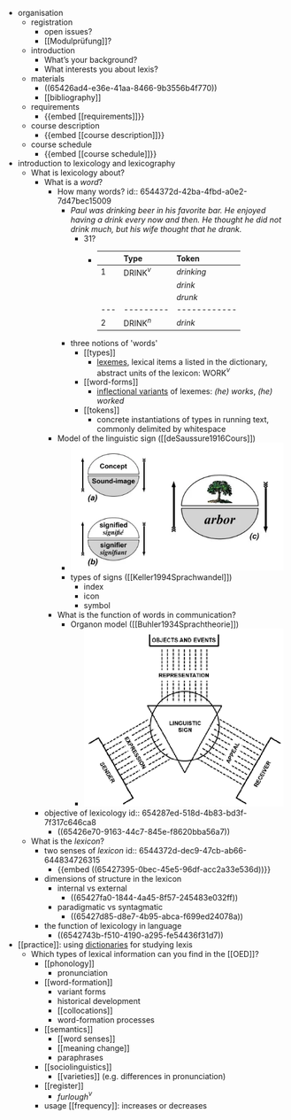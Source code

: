 - organisation
	- registration
		- open issues?
		- [[Modulprüfung]]?
	- introduction
		- What’s your background?
		- What interests you about lexis?
	- materials
		- ((65426ad4-e36e-41aa-8466-9b3556b4f770))
		- [[bibliography]]
	- requirements
		- {{embed [[requirements]]}}
	- course description
		- {{embed [[course description]]}}
	- course schedule
		- {{embed [[course schedule]]}}
- introduction to lexicology and lexicography
	- What is lexicology about?
		- What is a *word*?
			- How many words?
			  id:: 6544372d-42ba-4fbd-a0e2-7d47bec15009
				- *Paul was drinking beer in his favorite bar. He enjoyed having a drink every now and then. He thought he did not drink much, but his wife thought that he drank.*
					- 31?
						- |   | Type    | Token      |
						  |---|---------|------------|
						  | 1 | DRINK$^v$ | *drinking* |
						  |   |         | *drink*    |
						  |   |         | *drunk*    |
						  |---|---------|------------|
						  | 2 | DRINK$^n$ | *drink*    |
				- three notions of 'words'
					- [[types]]
						- [lexemes]([[lexemes]]), lexical items a listed in the dictionary, abstract units of the lexicon: WORK$^v$
					- [[word-forms]]
						- [inflectional variants]([[inflection]]) of lexemes: *(he) works*, *(he) worked*
					- [[tokens]]
						- concrete instantiations of types in running text, commonly delimited by whitespace
			- Model of the linguistic sign ([[deSaussure1916Cours]])
				- ![image.png](../assets/image_1698947928175_0.png)
				- types of signs ([[Keller1994Sprachwandel]])
					- index
					- icon
					- symbol
			- What is the function of words in communication?
				- Organon model ([[Buhler1934Sprachtheorie]])
					- ![image.png](../assets/image_1698948017991_0.png)
		- objective of lexicology
		  id:: 654287ed-518d-4b83-bd3f-7f317c646ca8
			- ((65426e70-9163-44c7-845e-f8620bba56a7))
	- What is the *lexicon*?
		- two senses of *lexicon*
		  id:: 6544372d-dec9-47cb-ab66-644834726315
			- {{embed ((65427395-0bec-45e5-96df-acc2a33e536d))}}
		- dimensions of structure in the lexicon
			- internal vs external
				- ((65427fa0-1844-4a45-8f57-245483e032ff))
			- paradigmatic vs syntagmatic
				- ((65427d85-d8e7-4b95-abca-f699ed24078a))
		- the function of lexicology in language
			- ((6542743b-f510-4190-a295-fe54436f31d7))
- [[practice]]: using [dictionaries]([[dictionary]]) for studying lexis
	- Which types of lexical information can you find in the [[OED]]?
		- [[phonology]]
			- pronunciation
		- [[word-formation]]
			- variant forms
			- historical development
			- [[collocations]]
			- word-formation processes
		- [[semantics]]
			- [[word senses]]
			- [[meaning change]]
			- paraphrases
		- [[sociolinguistics]]
			- [[varieties]] (e.g. differences in pronunciation)
		- [[register]]
			- *furlough*$^v$
		- usage [[frequency]]: increases or decreases